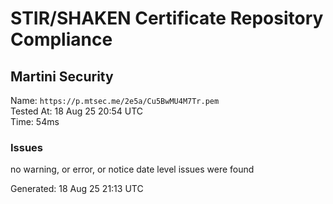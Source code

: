 # STIR/SHAKEN Certificate Repository Compliance

## Martini Security

Name: `https://p.mtsec.me/2e5a/Cu5BwMU4M7Tr.pem`\
Tested At: 18 Aug 25 20:54 UTC\
Time: 54ms

### Issues

no warning, or error, or notice date level issues were found

Generated: 18 Aug 25 21:13 UTC